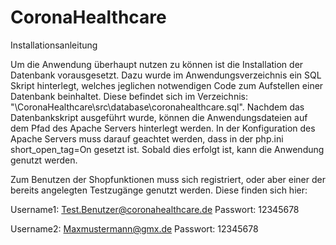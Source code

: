 # CoronaHealthcare



Installationsanleitung


Um die Anwendung überhaupt nutzen zu können ist die Installation der Datenbank vorausgesetzt.
Dazu wurde im Anwendungsverzeichnis ein SQL Skript hinterlegt, welches jeglichen notwendigen Code
zum Aufstellen einer Datenbank beinhaltet. 
Diese befindet sich im Verzeichnis: "\CoronaHealthcare\src\database\coronahealthcare.sql".
Nachdem das Datenbankskript ausgeführt wurde, können die Anwendungsdateien auf dem Pfad des
Apache Servers hinterlegt werden. In der Konfiguration des Apache Servers muss darauf geachtet werden, dass in der php.ini short_open_tag=On gesetzt ist.
Sobald dies erfolgt ist, kann die Anwendung genutzt werden.

Zum Benutzen der Shopfunktionen muss sich registriert, oder aber einer der bereits
angelegten Testzugänge genutzt werden. 
Diese finden sich hier:

Username1: Test.Benutzer@coronahealthcare.de
Passwort: 12345678

Username2: Maxmustermann@gmx.de
Passwort: 12345678

